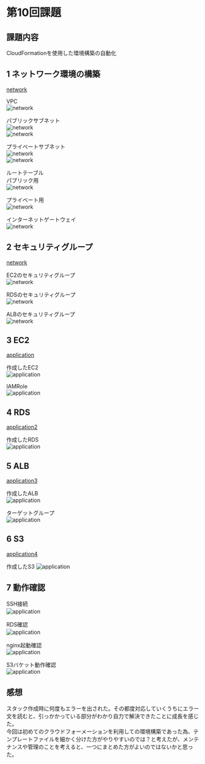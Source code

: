 # 第10回課題  
## 課題内容  
CloudFormationを使用した環境構築の自動化  

## 1 ネットワーク環境の構築
[network](./yml/1network.yml)  

VPC  
![network](./network/vpc.png) 

パブリックサブネット  
![network](./network/pubsub1.png)   
![network](./network/pubsub2.png)  

プライベートサブネット  
![network](./network/prisub1.png)   
![network](./network/prisub2.png)  

ルートテーブル  
パブリック用  
![network](./network/pubrtb.png)  

プライベート用  
![network](./network/prirtb.png)

インターネットゲートウェイ  
![network](./network/igw.png)

## 2 セキュリティグループ  
[network](./yml/2security.yml)  

EC2のセキュリティグループ  
![network](./sec/SECEC2.png)  

RDSのセキュリティグループ  
![network](./sec/secrds.png)  

ALBのセキュリティグループ  
![network](./sec/secalb.png)  

## 3 EC2 
[application](./yml/3application.yml)  

作成したEC2  
![application](./app/ec2.png)  

IAMRole  
![application](./app/iamrole.png)  

## 4 RDS  
[application2](./yml/4pplication.yml)  

作成したRDS  
![application](./app/rds.png)  

## 5 ALB  
[application3](./yml/5application.yml)  

作成したALB  
![application](./app/alb.png)

ターゲットグループ  
![application](./app/tg.png)  

## 6 S3  
[application4](./yml/6application.yml)  

作成したS3 
![application](./app/s3.png)  

## 7 動作確認  

SSH接続  
![application](./dousakakuninn/ssh.png)　　

RDS確認  
![application](./dousakakuninn/RDS.png)　　

nginx起動確認  
![application](./dousakakuninn/nginx.png)  

S3バケット動作確認  
![application](./dousakakuninn/s3.png)  





## 感想　　
スタック作成時に何度もエラーを出された。その都度対応していくうちにエラー文を読むと、引っかかっている部分がわかり自力で解決できたことに成長を感じた。  
今回は初めてのクラウドフォーメーションを利用しての環境構築であった為、テンプレートファイルを細かく分けた方がやりやすいのでは？と考えたが、メンテナンスや管理のことを考えると、一つにまとめた方がよいのではないかと思った。




